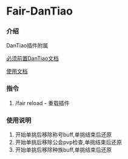 # Fair-DanTiao

### 介绍

DanTiao插件附属

[必须前置DanTiao文档](https://1392847363.gitbook.io/dantiao)

[使用文档](https://ricedoc.handyplus.cn/wiki/Fair-DanTiao)

### 指令

1. /fair reload - 重载插件

### 使用说明

1. 开始单挑后移除称号buff,单挑结束后还原
2. 开始单挑后移除公会pvp检查,单挑结束后还原
3. 开始单挑后移除种族buff,单挑结束后还原
